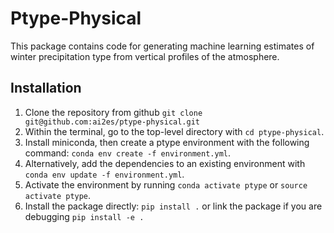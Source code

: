 # Ptype-Physical

This package contains code for generating machine learning
estimates of winter precipitation type from vertical profiles of the atmosphere.

## Installation
1. Clone the repository from github `git clone git@github.com:ai2es/ptype-physical.git`
2. Within the terminal, go to the top-level directory with `cd ptype-physical`.
3. Install miniconda, then create a ptype environment with the following command: `conda env create -f environment.yml`.
4. Alternatively, add the dependencies to an existing environment with `conda env update -f environment.yml`.
5. Activate the environment by running `conda activate ptype` or `source activate ptype`.
6. Install the package directly: `pip install .` or link the package if you are debugging `pip install -e .`




   
